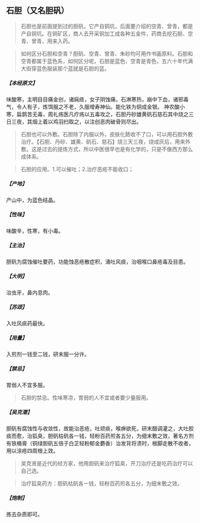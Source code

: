 ## 石胆（又名胆矾）

> 石胆也是前面提到过的胆矾，它产自铜坑，后面要介绍的空青、曾青，都是产自铜坑。在铜矿区，商人去开采铜加工成各种五金件，药商去挖石胆、空青、曾青，用来入药。

> 如何区分石胆和空青？胆矾、空青、曾青、朱砂均可用作书画原料。石胆和空青都属于蓝色系，如何区分呢，石胆是蓝色，空青是青色，五六十年代满大街穿蓝色服装那个蓝就是石胆的蓝。

##### 【本经原文】
味酸寒，主明目目痛金创，诸痫痉，女子阴蚀痛，石淋寒热，崩中下血，诸邪毒气，令人有子，炼饵服之不老，久服增寿神仙。能化铁为铜成金银。
神农酸小寒，扁鹊苦无毒，周礼疡医凡疗疡以五毒攻之，石胆丹砂雄黄矾石慈石其中烧之三日三夜，其烟上着以鸡羽扫取之，以注创恶肉破骨则尽出。

> 石胆也可以外敷。石胆除了内服以外，皮肤化脓收不了口，可以用石胆外敷治疗。【石胆、丹砂、雄黄、矾石、慈石】烧三天三夜，烧成灰后，用来外敷。这是过去的提炼方式，所以中医很早也是有化学的，只是不像西方那么成体系。

> 石胆的应用。1.可以催吐；2.治疗恶疮不能收口；

##### 【产地】
产山中，为蓝色结晶。
##### 【性味】
味酸辛，性寒，有小毒。
##### 【主治】
胆矾为腐蚀催吐要药，功能蚀恶疮散症积，涌吐风痰，治咽喉口鼻疮毒及目患。
##### 【大明】
治虫牙，鼻内息肉。
##### 【苏颂】
入吐风痰药最快。
##### 【用量】
入煎剂一钱至二钱，研末服一分许。
##### 【禁忌】
胃弱人不宜多服。

> 石胆的禁忌。性味寒凉，胃弱的人不宜或者要少量服用。

##### 【吴克潜】
胆矾有腐蚀性与收敛性，故能治恶疮，吐顽痰，喉痹欲死，研末醋调灌之，大吐胶痰而愈，治狐臭，胆矾枯矾各一钱，轻粉百药煎各五分，为细末敷之效，著名方剂有铁桶膏（铜绿胆矾五倍子白芷轻粉郁金麝香）治发背将溃时，根脚走散不收者，用以涂疮四周根上效。

> 吴克贤是近代的经方家，他用胆矾来治疗狐臭，开刀治疗还是吃药治疗可以自己选。

> 治疗狐臭药方：胆矾枯矾各一钱，轻粉百药煎各五分，为细末敷之效。

##### 【炮制】
拣去杂质即可。
